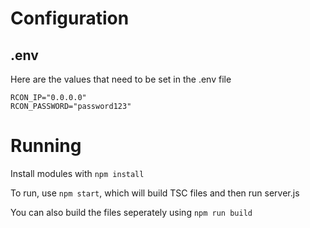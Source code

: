 # Configuration

## .env

Here are the values that need to be set in the .env file

```
RCON_IP="0.0.0.0"
RCON_PASSWORD="password123"
```

# Running

Install modules with `npm install`

To run, use `npm start`, which will build TSC files and then run server.js

You can also build the files seperately using `npm run build`
